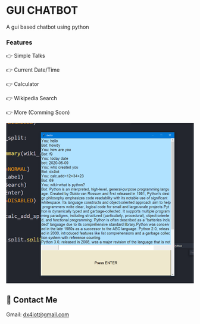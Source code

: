 # GUI CHATBOT

A gui based chatbot using python

### Features

👉  Simple Talks

👉  Current Date/Time
  
👉  Calculator
  
👉  Wikipedia Search

👉  More (Comming Soon)

![](img/1.PNG)


## 🌟 Contact Me
Gmail: dx4iot@gmail.com
